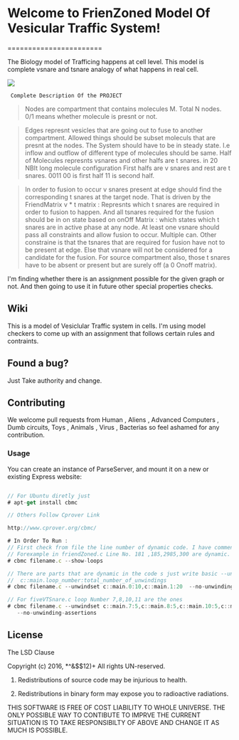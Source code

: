 
# Welcome to FrienZoned Model Of Vesicular Traffic System!
=======================

The Biology model of Trafficing happens at cell level. This model is complete vsnare and tsnare analogy of what happens in real cell. 

  ![](http://www.zoology.ubc.ca/~berger/B200sample/unit_8_protein_processing/images_unit8/14_20.jpg)

     Complete Description Of the PROJECT

> Nodes are compartment that contains molecules M. Total N nodes. 0/1 means whether molecule is presnt or not.

>  Edges represnt vesicles that are going out to fuse to another compartment. 
> Allowed things should be subset moleculs that are presnt at the nodes. The System should have to be in steady state. I.e inflow and outflow of different type of molecules should be same. Half of Molecules represnts vsnares and other halfs are t snares. in 20 NBIt long molecule configuration 
>  First halfs are v snares and rest are t snares. 0011 00 is first half 11 is second half. 

>  In order to fusion to occur v snares present at edge should find the corresponding t snares at the target node. 
>  That is driven by the FriendMatrix v * t matrix : Represnts which t snares are required in order to fusion to happen. 
>  And all tsnares required for the fusion should be in on state based on onOff Matrix : which states which t snares are
  in active phase at any node. 
>   At least one vsnare should pass all constraints and allow fusion to occur. Multiple can.
>   Other constraine is that the  tsnares that are required for fusion have not to be present at edge. 
>   Else that vsnare will not be considered for a candidate for the fusion. For source compartment also, those t snares have to be absent or present but are surely off (a 0 Onoff matrix).  

  I'm finding whether there is an assignment possible for the given graph or not. And then going to use it in future other special properties checks. 


Wiki
------------

This is a model of Vesiclular Traffic system in cells. I'm using model checkers to come up with an assignment that follows certain rules and contraints.  

Found a bug?
------------
Just Take authority and change. 

Contributing
------------

We welcome pull requests from Human , Aliens , Advanced Computers , Dumb circuits, Toys , Animals , Virus , Bacterias so feel ashamed for any contribution. 


### Usage

You can create an instance of ParseServer, and mount it on a new or existing Express website:


```js

// For Ubuntu diretly just 
# apt-get install cbmc

// Others Follow Cprover Link

http://www.cprover.org/cbmc/

# In Order To Run :
// First check from file the line number of dynamic code. I have commented which one is dynamic.
// Forexample in friendZoned.c Line No. 181 ,185,2985,300 are dynamic.  So you have to provide total unwindings to the loop.
# cbmc filename.c --show-loops

// There are parts that are dynamic in the code s just write basic --unwindset
//  c::main.loop_number:total_number_of_unwindings
# cbmc filename.c --unwindset c::main.0:10,c::main.1:20  --no-unwinding-assertions 

// For fiveVTSnare.c loop Number 7,8,10,11 are the ones 
# cbmc filename.c --unwindset c::main.7:5,c::main.8:5,c::main.10:5,c::main.11:5 
   --no-unwinding-assertions 

```

License
-------

The LSD Clause

Copyright (c) 2016, *^&$$12)+
All rights UN-reserved.


1. Redistributions of source code may be injurious to health.

2. Redistributions in binary form may expose you to radioactive radiations. 

THIS SOFTWARE IS FREE OF COST LIABILITY TO WHOLE UNIVERSE. THE ONLY POSSIBLE WAY TO CONTIBUTE TO IMPRVE THE CURRENT SITUATION IS TO TAKE RESPONSIBILTY OF ABOVE AND CHANGE IT AS MUCH IS POSSIBLE. 
